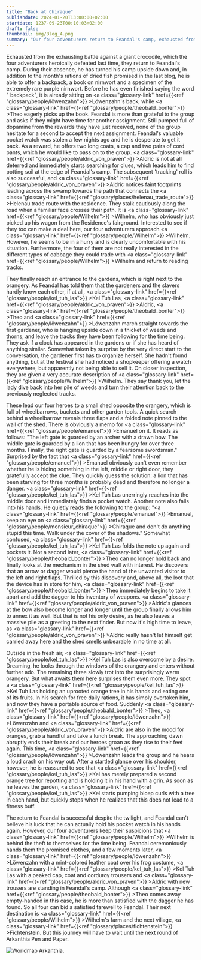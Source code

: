 ```yaml
---
title: "Back at Chiraque"
publishdate: 2024-01-20T13:00:00+02:00
startdate: 1237-09-23T00:10:03+02:00
draft: false
thumbnail: img/Blog_4.png
summary: "Our four adventurers return to Feandal's camp, exhausted from their fight against the giant crocodile in the last session. Here they finally receive their long-awaited first quest reward. Furthermore, Feandal is so enthusiastic about their results that he immediately offers them a new mission. Our four don't need to be asked twice and naturally accept the new quest. You can find out where it takes them here:"
---
```


Exhausted from the exhausting battle against a giant crocodile, which the four adventurers heroically defeated last time, they return to Feandal's camp. During their absence, he has turned his camp upside down and, in addition to the month's rations of dried fish promised in the last blog, he is able to offer a backpack, a book on nirnwort and a specimen of the extremely rare purple nirnwort. Before he has even finished saying the word " backpack", it is already sitting on <a class="glossary-link" href={{<ref "glossary/people/löwenzahn">}} >Löwenzahn</a>'s back, while <a class="glossary-link" href={{<ref "glossary/people/theobald_bonter">}} >Theo</a> eagerly picks up the book. Feandal is more than grateful to the group and asks if they might have time for another assignment. Still pumped full of dopamine from the rewards they have just received, none of the group hesitate for a second to accept the next assignment. Feandal's valuable pocket watch was stolen a few nights ago and he is desperate to get it back. As a reward, he offers two long coats, a cap and two pairs of cord pants, which he would like to pass on to the group. <a class="glossary-link" href={{<ref "glossary/people/aldric_von_praven">}} >Aldric</a> is not at all deterred and immediately starts searching for clues, which leads him to find potting soil at the edge of Feandal's camp. The subsequent 'tracking' roll is also successful, and <a class="glossary-link" href={{<ref "glossary/people/aldric_von_praven">}} >Aldric</a> notices faint footprints leading across the swamp towards the path that connects the <a class="glossary-link" href={{<ref "glossary/places/helenau_trade_route">}} >Helenau trade route</a> with the residence. They stalk cautiously along the road when a familiar face crosses their path. It is <a class="glossary-link" href={{<ref "glossary/people/Wilhelm">}} >Wilhelm</a>, who has obviously just picked up his wagon from the Residence's fairground. Interested to see if they too can make a deal here, our four adventurers approach <a class="glossary-link" href={{<ref "glossary/people/Wilhelm">}} >Wilhelm</a>. However, he seems to be in a hurry and is clearly uncomfortable with his situation. Furthermore, the four of them are not really interested in the different types of cabbage they could trade with <a class="glossary-link" href={{<ref "glossary/people/Wilhelm">}} >Wilhelm</a> and return to reading tracks.

They finally reach an entrance to the gardens, which is right next to the orangery. As Feandal has told them that the gardeners and the slavers hardly know each other, if at all, <a class="glossary-link" href={{<ref "glossary/people/kel_tuh_las">}} >Kel Tuh Las</a>, <a class="glossary-link" href={{<ref "glossary/people/aldric_von_praven">}} >Aldric</a>, <a class="glossary-link" href={{<ref "glossary/people/theobald_bonter">}} >Theo</a> and <a class="glossary-link" href={{<ref "glossary/people/löwenzahn">}} >Löwenzahn</a> march straight towards the first gardener, who is hanging upside down in a thicket of weeds and thorns, and leave the tracks they have been following for the time being. They ask if a clock has appeared in the gardens or if she has heard of anything similar. Somewhat taken by surprise by the very direct start to the conversation, the gardener first has to organize herself. She hadn't found anything, but at the festival she had noticed a shopkeeper offering a watch everywhere, but apparently not being able to sell it. On closer inspection, they are given a very accurate description of <a class="glossary-link" href={{<ref "glossary/people/Wilhelm">}} >Wilhelm</a>. They say thank you, let the lady dive back into her pile of weeds and turn their attention back to the previously neglected tracks.

These lead our four heroes to a small shed opposite the orangery, which is full of wheelbarrows, buckets and other garden tools. A quick search behind a wheelbarrow reveals three flaps and a folded note pinned to the wall of the shed. There is obviously a memo for <a class="glossary-link" href={{<ref "glossary/people/emanuel">}} >Emanuel</a> on it. It reads as follows: "The left gate is guarded by an archer with a drawn bow. The middle gate is guarded by a lion that has been hungry for over three months. Finally, the right gate is guarded by a fearsome swordsman." Surprised by the fact that <a class="glossary-link" href={{<ref "glossary/people/emanuel">}} >Emanuel</a> obviously can't even remember whether he is hiding something in the left, middle or right door, they gratefully accept the clue. They quickly guess the solution: a lion that has been starving for three months is probably dead and therefore no longer a danger. <a class="glossary-link" href={{<ref "glossary/people/kel_tuh_las">}} >Kel Tuh Las</a> unerringly reaches into the middle door and immediately finds a pocket watch. Another note also falls into his hands. He quietly reads the following to the group: "<a class="glossary-link" href={{<ref "glossary/people/emanuel">}} >Emanuel</a>, keep an eye on <a class="glossary-link" href={{<ref "glossary/people/monsieur_chiraque">}} >Chiraque</a> and don't do anything stupid this time. Walk under the cover of the shadows." Somewhat confused, <a class="glossary-link" href={{<ref "glossary/people/kel_tuh_las">}} >Kel Tuh Las</a> folds the note up again and pockets it. Not a second later, <a class="glossary-link" href={{<ref "glossary/people/theobald_bonter">}} >Theo</a> can no longer hold back and finally looks at the mechanism in the shed wall with interest. He discovers that an arrow or dagger would pierce the hand of the unwanted visitor to the left and right flaps. Thrilled by this discovery and, above all, the loot that the device has in store for him, <a class="glossary-link" href={{<ref "glossary/people/theobald_bonter">}} >Theo</a> immediately begins to take it apart and add the dagger to his inventory of weapons. <a class="glossary-link" href={{<ref "glossary/people/aldric_von_praven">}} >Aldric</a>'s glances at the bow also become longer and longer until the group finally allows him to annex it as well. But that is not his only desire, as he also leaves a massive pile as a greeting to the next finder. But now it's high time to leave, as <a class="glossary-link" href={{<ref "glossary/people/aldric_von_praven">}} >Aldric</a> really hasn't let himself get carried away here and the shed smells unbearable in no time at all.

Outside in the fresh air, <a class="glossary-link" href={{<ref "glossary/people/kel_tuh_las">}} >Kel Tuh Las</a> is also overcome by a desire. Dreaming, he looks through the windows of the orangery and enters without further ado. The remaining three slowly trot into the surprisingly warm orangery. But what awaits them here surprises them even more. They spot a <a class="glossary-link" href={{<ref "glossary/people/kel_tuh_las">}} >Kel Tuh Las</a> holding an uprooted orange tree in his hands and eating one of its fruits. In his search for free daily rations, it has simply overtaken him, and now they have a portable source of food. Suddenly <a class="glossary-link" href={{<ref "glossary/people/theobald_bonter">}} >Theo</a>, <a class="glossary-link" href={{<ref "glossary/people/löwenzahn">}} >Löwenzahn</a> and <a class="glossary-link" href={{<ref "glossary/people/aldric_von_praven">}} >Aldric</a> are also in the mood for oranges, grab a handful and take a lunch break. The approaching dawn abruptly ends their break and our heroes groan as they rise to their feet again. This time, <a class="glossary-link" href={{<ref "glossary/people/löwenzahn">}} >Löwenzahn</a> leads the group and he hears a loud crash on his way out. After a startled glance over his shoulder, however, he is reassured to see that <a class="glossary-link" href={{<ref "glossary/people/kel_tuh_las">}} >Kel</a> has merely prepared a second orange tree for repotting and is holding it in his hand with a grin. As soon as he leaves the garden, <a class="glossary-link" href={{<ref "glossary/people/kel_tuh_las">}} >Kel</a> starts pumping bicep curls with a tree in each hand, but quickly stops when he realizes that this does not lead to a fitness buff.

The return to Feandal is successful despite the twilight, and Feandal can't believe his luck that he can actually hold his pocket watch in his hands again. However, our four adventurers keep their suspicions that <a class="glossary-link" href={{<ref "glossary/people/Wilhelm">}} >Wilhelm</a> is behind the theft to themselves for the time being. Feandal ceremoniously hands them the promised clothes, and a few moments later, <a class="glossary-link" href={{<ref "glossary/people/löwenzahn">}} >Löwenzahn</a> with a mint-colored leather coat over his frog costume, <a class="glossary-link" href={{<ref "glossary/people/kel_tuh_las">}} >Kel Tuh Las</a> with a peaked cap, coat and corduroy trousers and <a class="glossary-link" href={{<ref "glossary/people/aldric_von_praven">}} >Aldric</a> with new trousers are standing in Feandal's camp. Although <a class="glossary-link" href={{<ref "glossary/people/theobald_bonter">}} >Theo</a> comes away empty-handed in this case, he is more than satisfied with the dagger he has found. So all four can bid a satisfied farewell to Feandal. Their next destination is <a class="glossary-link" href={{<ref "glossary/people/Wilhelm">}} >Wilhelm</a>'s farm and the next village, <a class="glossary-link" href={{<ref "glossary/places/fichtenstein">}} >Fichtenstein</a>. But this journey will have to wait until the next round of Arkanthia Pen and Paper.

<div class="img-max center">
  <img class="img-fluid" title="Worldmap Arkanthia" alt="Worldmap Arkanthia." src="/img/Arkanthia_Full_Map_Blog_1-4.jpg" />
</div>
